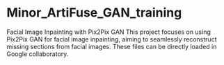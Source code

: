 # Minor_ArtiFuse_GAN_training
Facial Image Inpainting with Pix2Pix GAN
This project focuses on using Pix2Pix GAN for facial image inpainting, aiming to seamlessly reconstruct missing sections from facial images.
These files can be directly loaded in Google collaboratory.